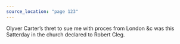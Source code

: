 ```yaml
---
source_location: "page 123"
---
```

Olyver Carter’s thret to sue me with proces from London &c was this
Satterday in the church declared to Robert Cleg.
